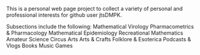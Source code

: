 This is a personal web page project to collect a variety of personal and professional interests for github user jtsDMPK.

Subsections include the following:
  Mathematical Virology
  Pharmacometrics & Pharmacology
  Mathematical Epidemiology
  Recreational Mathematics
  Amateur Science
  Circus Arts
  Arts & Crafts
  Folklore & Esoterica
  Podcasts & Vlogs
  Books
  Music
  Games

